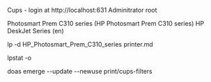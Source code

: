 Cups - login at http://localhost:631
Adminitrator
root

Photosmart Prem C310 series (HP Photosmart Prem C310 series)
HP DeskJet Series (en)

lp -d HP_Photosmart_Prem_C310_series  printer.md

lpstat -o


doas emerge --update --newuse   print/cups-filters
